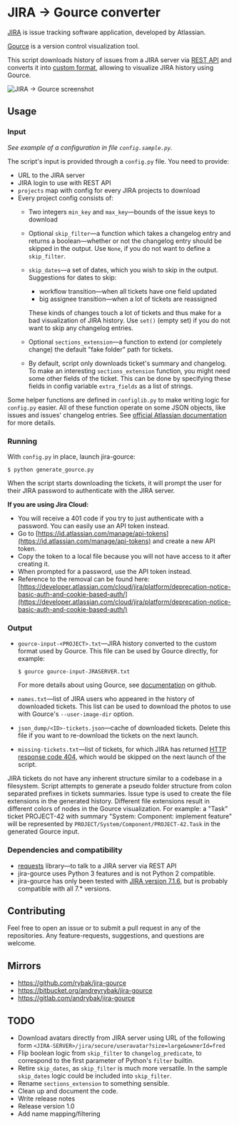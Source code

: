 JIRA → Gource converter
=======================

[JIRA][JIRA] is issue tracking software application, developed by Atlassian.

[Gource][Gource-homepage] is a version control visualization tool.

This script downloads history of issues from a JIRA server via [REST
API][JIRA-REST-API] and converts it into [custom format][Gource-custom-format],
allowing to visualize JIRA history using Gource.

![JIRA -> Gource screenshot](jira-gource.png)


Usage
-----

### Input

*See example of a configuration in file `config.sample.py`.*

The script's input is provided through a `config.py` file.  You need to provide:

* URL to the JIRA server
* JIRA login to use with REST API
* `projects` map with config for every JIRA projects to download
* Every project config consists of:
  * Two integers `min_key` and `max_key`—bounds of the issue keys to download
  * Optional `skip_filter`—a function which takes a changelog entry and returns
    a boolean—whether or not the changelog entry should be skipped in the
    output.  Use `None`, if you do not want to define a `skip_filter`.
  * `skip_dates`—a set of dates, which you wish to skip in the output.
    Suggestions for dates to skip:

      * workflow transition—when all tickets have one field updated
      * big assignee transition—when a lot of tickets are reassigned

    These kinds of changes touch a lot of tickets and thus make for a bad
    visualization of JIRA history.  Use `set()` (empty set) if you do not want to
    skip any changelog entries.

  * Optional `sections_extension`—a function to extend (or completely change)
    the default "fake folder" path for tickets.
  * By default, script only downloads ticket's summary and changelog.  To make
    an interesting `sections_extension` function, you might need some other
    fields of the ticket.  This can be done by specifying these fields in config
    variable `extra_fields` as a list of strings.

Some helper functions are defined in `configlib.py` to make writing logic for
`config.py` easier.  All of these function operate on some JSON objects, like
issues and issues' changelog entries.  See [official Atlassian
documentation][JIRA-REST-API] for more details.

### Running

With `config.py` in place, launch jira-gource:

    $ python generate_gource.py

When the script starts downloading the tickets, it will prompt the user
for their JIRA password to authenticate with the JIRA server.

**If you are using Jira Cloud:**

- You will receive a 401 code if you try to just authenticate with a password. You can easily use an API token instead.
- Go to [https://id.atlassian.com/manage/api-tokens](https://id.atlassian.com/manage/api-tokens) and create a new API token.
- Copy the token to a local file because you will not have access to it after creating it.
- When prompted for a password, use the API token instead.
- Reference to the removal can be found here: [https://developer.atlassian.com/cloud/jira/platform/deprecation-notice-basic-auth-and-cookie-based-auth/](https://developer.atlassian.com/cloud/jira/platform/deprecation-notice-basic-auth-and-cookie-based-auth/)


### Output

* `gource-input-<PROJECT>.txt`―JIRA history converted to the custom format
  used by Gource.  This file can be used by Gource directly, for example:

      $ gource gource-input-JRASERVER.txt

  For more details about using Gource, see [documentation][Gource-github]
  on github.

* `names.txt`—list of JIRA users who appeared in the history of downloaded
  tickets.  This list can be used to download the photos to use with Gource's
  `--user-image-dir` option.
* `json_dump/<ID>-tickets.json`—cache of downloaded tickets.  Delete
  this file if you want to re-download the tickets on the next launch.
* `missing-tickets.txt`―list of tickets, for which JIRA has returned
  [HTTP response code 404](https://en.wikipedia.org/wiki/HTTP_404), which
  would be skipped on the next launch of the script.

JIRA tickets do not have any inherent structure similar to a codebase in a
filesystem.  Script attempts to generate a pseudo folder structure from colon
separated prefixes in tickets summaries.  Issue type is used to create the file
extensions in the generated history.  Different file extensions result in
different colors of nodes in the Gource visualization.  For example: a "Task"
ticket PROJECT-42 with summary "System: Component: implement feature" will be
represented by `PROJECT/System/Component/PROJECT-42.Task` in the generated
Gource input.

### Dependencies and compatibility

* [requests](http://python-requests.org) library—to talk to a JIRA server
  via REST API
* jira-gource uses Python 3 features and is not Python 2 compatible.
* jira-gource has only been tested with [JIRA version 7.1.6][JIRA-REST-API],
  but is probably compatible with all 7.\* versions.


Contributing
------------

Feel free to open an issue or to submit a pull request in any of the
repositories.  Any feature-requests, suggestions, and questions are welcome.


Mirrors
-------

* https://github.com/rybak/jira-gource
* https://bitbucket.org/andreyrybak/jira-gource
* https://gitlab.com/andrybak/jira-gource


TODO
----

* Download avatars directly from JIRA server using URL of the following form
  `<JIRA-SERVER>/jira/secure/useravatar?size=large&ownerId=fred`
* Flip boolean logic from `skip_filter` to `changelog_predicate`, to correspond
  to the first parameter of Python's `filter` builtin.
* Retire `skip_dates`, as `skip_filter` is much more versatile.  In the sample
  `skip_dates` logic could be included into `skip_filter`.
* Rename `sections_extension` to something sensible.
* Clean up and document the code.
* Write release notes
* Release version 1.0
* Add name mapping/filtering

[Gource-homepage]: http://gource.io
[Gource-github]: https://github.com/acaudwell/Gource
[Gource-custom-format]: https://github.com/acaudwell/Gource/wiki/Custom-Log-Format
[JIRA]: https://www.atlassian.com/software/jira
[JIRA-REST-API]: https://docs.atlassian.com/software/jira/docs/api/REST/7.1.6
